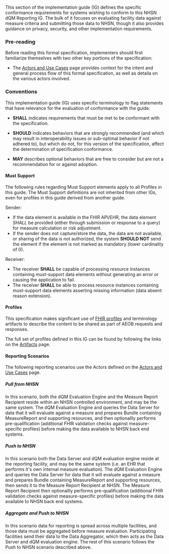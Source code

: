 This section of the implementation guide (IG) defines the specific conformance requirements for systems wishing to conform to this NHSN dQM Reporting IG. The bulk of it focuses on evaluating facility data against measure criteria and submitting those data to NHSN, though it also provides guidance on privacy, security, and other implementation requirements.

### Pre-reading

Before reading this formal specification, implementers should first familiarize themselves with two other key portions of the specification:

* The [Actors and Use Cases](use_cases.html) page provides context for the intent and general process flow of this formal specification, as well as detaila on the various actors involved.

### Conventions

This implementation guide (IG) uses specific terminology to flag statements that have relevance for the evaluation of conformance with the guide:

* **SHALL** indicates requirements that must be met to be conformant with the specification.

* **SHOULD** indicates behaviors that are strongly recommended (and which may result in interoperability issues or sub-optimal behavior if not adhered to), but which do not, for this version of the specification, affect the determination of specification conformance.

* **MAY** describes optional behaviors that are free to consider but are not a recommendation for or against adoption.

#### Must Support ###

The following rules regarding Must Support  elements apply to all Profiles in this guide. The Must Support definitions are not inherited from other IGs, even for profiles in this guide derived from another guide.

Sender:

* If the data element is available in the FHIR API/EHR, the data element *SHALL* be provided (either through submission or response to a query) for measure calculation or risk adjustment.
* If the sender does not capture/store the data, the data are not available, or sharing of the data is not authorized, the system **SHOULD NOT** send the element if the element is not marked as mandatory (lower cardinality of 0).

Receiver: 

* The receiver **SHALL** be capable of processing resource instances containing must-support data elements without generating an error or causing the application to fail.
* The receiver **SHALL** be able to process resource instances containing must-support data elements asserting missing information (data absent reason extension).

#### Profiles

This specification makes significant use of [FHIR profiles]({{site.data.fhir.path}}profiling.html) and terminology artifacts to describe the content to be shared as part of AEOB requests and responses.

The full set of profiles defined in this IG can be found by following the links on the [Artifacts](artifacts.html) page.

#### Reporting Scenarios

The following reporting scenarios use the Actors defined on the [Actors and Use Cases](use_cases.html) page.

##### Pull from NHSN

In this scenario, both the dQM Evaluation Engine and the Measure Report Recipient reside within an NHSN controlled environment, and may be the same system. The dQM Evaluation Engine and queries the Data Server for data that it will evaluate against a measure and prepares Bundle containing MeasureReport and supporting resources, and then optionallly performs pre-qualification (additional FHIR validation checks against measure-specific profiles) before making the data available to NHSN back end systems.

##### Push to NHSN

In this scenario both the Data Server and dQM evaluation engine reside at the reporting facility, and may be the same system (i.e. an EHR that performs it's own internal measure evaluation). The dQM Evaluation Engine and queries the Data Server for data that it will evaluate against a measure and prepares Bundle containing MeasureReport and supporting resources, then sends it to the Measure Report Recipient at NHSN. The Measure Report Recipient then optionallly performs pre-qualification (additional FHIR validation checks against measure-specific profiles) before making the data available to NHSN back end systems. 

##### Aggregate and Push to NHSN

In this scenario data for reporting is spread across multiple facilities, and those data must be aggregated before measure evaluation. Participating facilities send their data to the Data Aggregator, which then acts as the Data Server and dQM evaluation engine. The rest of this scenario follows the Push to NHSN scenario described above.

